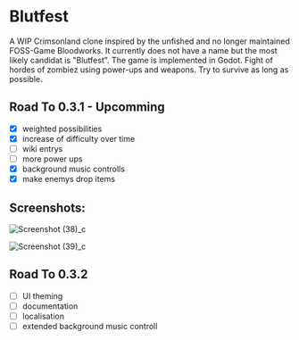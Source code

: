 # Blutfest
A WIP Crimsonland clone inspired by the unfished and no longer maintained FOSS-Game Bloodworks. It currently does not have a name but the most likely candidat is "Blutfest". The game is implemented in Godot.
Fight of hordes of zombiez using power-ups and weapons. Try to survive as long as possible.


## Road To 0.3.1 - Upcomming
- [x] weighted possibilities
- [x] increase of difficulty over time
- [ ] wiki entrys
- [ ] more power ups
- [x] background music controlls
- [x] make enemys drop items

## Screenshots:
![Screenshot (38)_c](https://user-images.githubusercontent.com/69308038/160944172-cfbc0da0-ccfb-4435-848e-45bffd92cb68.png)

![Screenshot (39)_c](https://user-images.githubusercontent.com/69308038/160944100-7509f12f-24f5-4f4a-a5fb-ac8a30136e97.png)



## Road To 0.3.2
- [ ] UI theming
- [ ] documentation
- [ ] localisation
- [ ] extended background music controll
